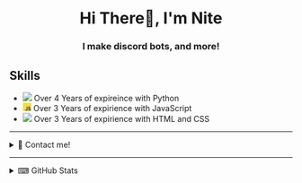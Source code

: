 <h1 align="center">Hi There👋, I'm Nite</h1>
<h3 align="center">I make discord bots, and more!</h3>

## Skills
- <img src=https://cdn3.iconfinder.com/data/icons/logos-and-brands-adobe/512/267_Python-512.png width=15> Over 4 Years of expireince with Python
- <img src=https://raw.githubusercontent.com/voodootikigod/logo.js/master/js.png width=15> Over 3 Years of expirience with JavaScript
- <img src=https://cdn.icon-icons.com/icons2/2107/PNG/512/file_type_html_icon_130541.png width=15> Over 3 Years of expirience with HTML and CSS

---
<details>
  <summary>👋 Contact me!</summary>
  
  - <img src=https://discord.com/assets/f8389ca1a741a115313bede9ac02e2c0.svg width=20 height=15> Nite#3279
  - :email: niteblock@gmail.com
  - <svg width="89" height="27" viewBox="0 0 89 27" fill="none" xmlns="http://www.w3.org/2000/svg"><g fill="#404145"><path d="m81.6 13.1h-3.1c-2 0-3.1 1.5-3.1 4.1v9.3h-6v-13.4h-2.5c-2 0-3.1 1.5-3.1 4.1v9.3h-6v-18.4h6v2.8c1-2.2 2.3-2.8 4.3-2.8h7.3v2.8c1-2.2 2.3-2.8 4.3-2.8h2zm-25.2 5.6h-12.4c.3 2.1 1.6 3.2 3.7 3.2 1.6 0 2.7-.7 3.1-1.8l5.3 1.5c-1.3 3.2-4.5 5.1-8.4 5.1-6.5 0-9.5-5.1-9.5-9.5 0-4.3 2.6-9.4 9.1-9.4 6.9 0 9.2 5.2 9.2 9.1 0 .9 0 1.4-.1 1.8zm-5.7-3.5c-.1-1.6-1.3-3-3.3-3-1.9 0-3 .8-3.4 3zm-22.9 11.3h5.2l6.6-18.3h-6l-3.2 10.7-3.2-10.8h-6zm-24.4 0h5.9v-13.4h5.7v13.4h5.9v-18.4h-11.6v-1.1c0-1.2.9-2 2.2-2h3.5v-5h-4.4c-4.3 0-7.2 2.7-7.2 6.6v1.5h-3.4v5h3.4z"></path></g><g fill="#1dbf73"><path d="m85.3 27c2 0 3.7-1.7 3.7-3.7s-1.7-3.7-3.7-3.7-3.7 1.7-3.7 3.7 1.7 3.7 3.7 3.7z"></path></g></svg> niteblock
</details>

---

<details>
  <summary>⌨ GitHub Stats</summary>

![Top Langs](https://github-readme-stats.vercel.app/api/top-langs/?username=niteblock&layout=compact&theme=radical)
![Stats](https://github-readme-stats.vercel.app/api?username=niteblock&layout=compact&theme=radical)

</details>
